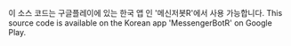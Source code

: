 이 소스 코드는 구글플레이에 있는 한국 앱 인 '메신저봇R'에서 사용 가능합니다.
This source code is available on the Korean app 'MessengerBotR' on Google Play.
